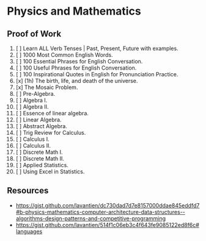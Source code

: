 # Physics and Mathematics

## Proof of Work

1. [ ] Learn ALL Verb Tenses | Past, Present, Future with examples.
2. [ ] 1000 Most Common English Words.
3. [ ] 100 Essential Phrases for English Conversation.
4. [ ] 100 Useful Phrases for English Conversation.
5. [ ] 100 Inspirational Quotes in English for Pronunciation Practice.
6. [x] (1h) The birth, life, and death of the universe.
7. [x] The Mosaic Problem.
8. [ ] Pre-Algebra.
9. [ ] Algebra I.
10. [ ] Algebra II.
11. [ ] Essence of linear algebra.
12. [ ] Linear Algebra.
13. [ ] Abstract Algebra.
14. [ ] Trig Review for Calculus.
15. [ ] Calculus I.
16. [ ] Calculus II.
17. [ ] Discrete Math I.
18. [ ] Discrete Math II.
19. [ ] Applied Statistics.
20. [ ] Using Excel in Statistics.

## Resources

- <https://gist.github.com/lavantien/dc730dad7d7e8157000ddae845eddfd7#b-physics-mathematics-computer-architecture-data-structures--algorithms-design-patterns-and-competitive-programming>
- <https://gist.github.com/lavantien/514f1c06eb3c4f643fe9085122ed8f6c#languages>
